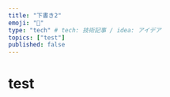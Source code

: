 ```yaml
---
title: "下書き2"
emoji: "🐙"
type: "tech" # tech: 技術記事 / idea: アイデア
topics: ["test"]
published: false
---
```


# test
